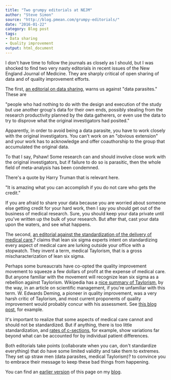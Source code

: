 ```yaml
---
title: "Two grumpy editorials at NEJM"
author: "Steve Simon"
source: "http://blog.pmean.com/grumpy-editorials/"
date: "2016-01-22"
category: Blog post
tags:
- Data sharing
- Quality improvement
output: html_document
---
```


I don't have time to follow the journals as closely as I should, but I was shocked to find two very nasty editorials in recent issues of the New England Journal of Medicine. They are sharply critical of open sharing of data and of quality improvement efforts.

<!---More--->

The first, [an editorial on data sharing](http://www.nejm.org/doi/full/10.1056/NEJMe1516564#t=article), warns us against "data parasites." These are

"people who had nothing to do with the design and execution of the study but use another group's data for their own ends, possibly stealing from the research productivity planned by the data gatherers, or even use the data to try to disprove what the original investigators had posited."

Apparently, in order to avoid being a data parasite, you have to work closely with the original investigators. You can't work on an "obvious extension" and your work has to acknowledge and offer coauthorship to the group that accumulated the original data.

To that I say, Pshaw! Some research can and should involve close work with the original investigators, but if failure to do so is parasitic, then the whole field of meta-analysis has been condemned.

There's a quote by Harry Truman that is relevant here.

"It is amazing what you can accomplish if you do not care who gets the credit."

If you are afraid to share your data because you are worried about someone else getting credit for your hard work, then I say you should get out of the business of medical research. Sure, you should keep your data private until you've written up the bulk of your research. But after that, cast your data upon the waters, and see what happens.

The second, [an editorial against the standardization of the delivery of medical care](http://www.nejm.org/doi/full/10.1056/NEJMp1512402#t=article),? claims that lean six sigma experts intent on standardizing every aspect of medical care are lurking outside your office with a stopwatch. They invent a term, medical Taylorism, that is a gross mischaracterization of lean six sigma.

Perhaps some bureaucrats have co-opted the quality improvement movement to squeeze a few dollars of profit at the expense of medical care. But anyone familiar with the movement will recognize lean six sigma as a rebellion against Taylorism. Wikipedia has a [nice summary of Taylorism](https://en.wikipedia.org/wiki/Scientific_management), by the way, in an article on scientific management, if you're unfamiliar with this term. W. Edwards Deming, a pioneer in quality improvement, was a very harsh critic of Taylorism, and most current proponents of quality improvement would probably concur with his assessment. See [this blog post](http://www.kilkku.com/blog/2013/07/the-difference-between-lean-and-taylorism/), for example.

It's important to realize that some aspects of medical care cannot and should not be standardized. But if anything, there is too little standardization, and [rates of c-sections](http://www.ncbi.nlm.nih.gov/pubmed/23459732), for example, show variations far beyond what can be accounted for by individual patient differences.

Both editorials take points (collaborate when you can, don't standardize everything) that do have some limited validity and take them to extremes. They set up straw men (data parasites, medical Taylorism)? to convince you to embrace their message to keep these bad things from happening.

You can find an [earlier version][sim1] of this page on my [blog][sim2].

[sim1]: http://blog.pmean.com/grumpy-editorials/
[sim2]: http://blog.pmean.com
